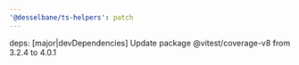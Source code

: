 ```yaml
---
'@desselbane/ts-helpers': patch
---
```


deps: [major|devDependencies] Update package @vitest/coverage-v8 from 3.2.4 to 4.0.1
